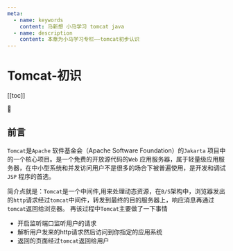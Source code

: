 ```yaml
---
meta:
  - name: keywords
    content: 马新想 小马学习 tomcat java
  - name: description
    content: 本章为小马学习专栏——tomcat初步认识
---
```


# Tomcat-初识

[[toc]]

:horse: 


## 前言

`Tomcat`是`Apache` 软件基金会（Apache Software Foundation）的`Jakarta` 项目中的一个核心项目。是一个免费的开放源代码的`Web` 应用服务器，属于轻量级应用服务器，在中小型系统和并发访问用户不是很多的场合下被普遍使用，是开发和调试`JSP` 程序的首选。

简介点就是：`Tomcat`是一个中间件,用来处理动态资源，在`B/S`架构中，浏览器发出的`http`请求经过`tomcat`中间件，转发到最终的目的服务器上，响应消息再通过`tomcat`返回给浏览器。 再该过程中`Tomcat`主要做了一下事情

- 开启监听端口监听用户的请求
- 解析用户发来的http请求然后访问到你指定的应用系统
- 返回的页面经过`tomcat`返回给用户

